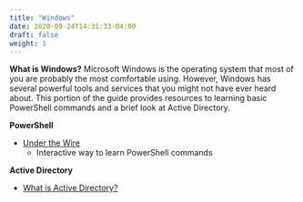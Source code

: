```yaml
---
title: "Windows"
date: 2020-09-24T14:31:33-04:00
draft: false
weight: 1
---
```

**What is Windows?**
Microsoft Windows is the operating system that most of you are probably the most comfortable using. However, Windows has several powerful tools and services that you might not have ever heard about. This portion of the guide provides resources to learning basic PowerShell commands and a brief look at Active Directory.

**PowerShell**
+ [Under the Wire](https://www.underthewire.tech/wargames.htm)
    + Interactive way to learn PowerShell commands

**Active Directory**
+ [What is Active Directory?](https://searchwindowsserver.techtarget.com/definition/Active-Directory)


